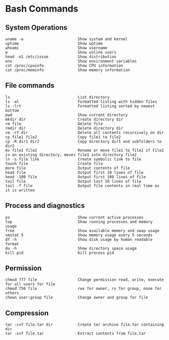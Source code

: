 # Bash Commands

## System Operations

    uname -a 						Show system and kernel
	uptime							Show uptime
	whoami							Show username
	w								Show online users
	head -n1 /etc/issue				Show distribution
	env 							Show environment variables
	cat /proc/cpuinfo				Show CPU information
	cat /proc/meminfo 				Show memory information
	
## File commands

    ls								List directory
    ls -al							Formatted listing with hidden files
    ls -lrt							Formatted listing sorted by newest bottom
	pwd								Show current directory
	mkdir dir						Create directory dir
	rm file							Delete file
	rmdir dir						Delete directory dir
	rm -rf dir						Delete all contents recursively on dir
	cp file1 file2					Copy file1 to file2
	cp -R dir1 dir2					Copy directory dir1 and subfolders to dir2
	mv file1 file2					Rename or move file1 to file2 if file2 is an existing directory, moves file1 into directory file2
	ln -s file link					Create symbolic link to file
	touch file						Create file
	more file						Output contents of file
	head file						Output first 10 lines of file
	head -100 file					Output first 100 lines of file
	tail file						Output last 10 lines of file
	tail -f file					Output file contents in real time as it is written

## Process and diagnostics 
	ps								Show current active processes
	top								Show running processes and memory usage
	free							Show available memory and swap usage
	vmstat 5						Show memory usage every 5 seconds
	df -h							Show disk usage by human readable format
	du -h							Show directory space usage
	kill pid						Kill process pid

## Permission
	chmod 777 file					Change permission read, write, execute for all users for file
	chmod 750 file					rwx for owner, rx for group, none for others
	chown user:group file			Change owner and group for file
	
## Compression
	tar -cvf file.tar dir			Create tar archive file.tar containing dir
	tar -xvf file.tar				Extract contents from file.tar
	
	
	
